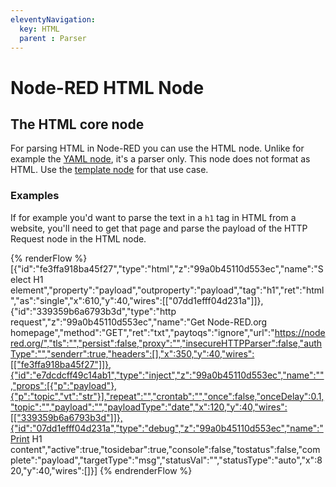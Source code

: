 ```yaml
---
eleventyNavigation:
  key: HTML
  parent : Parser
---
```


# Node-RED HTML Node

## The HTML core node

For parsing HTML in Node-RED you can use the HTML node. Unlike for example
the [YAML node](/node-red/core-nodes/parser/yaml), it's a parser only. This node
does not format as HTML. Use the [template node](/node-red/core-nodes/function/template/)
for that use case.

### Examples

If for example you'd want to parse the text in a `h1` tag in HTML from a website, you'll need to get that page and parse the payload of the HTTP Request
node in the HTML node.

{% renderFlow %}
[{"id":"fe3ffa918ba45f27","type":"html","z":"99a0b45110d553ec","name":"Select H1 element","property":"payload","outproperty":"payload","tag":"h1","ret":"html","as":"single","x":610,"y":40,"wires":[["07dd1efff04d231a"]]},{"id":"339359b6a6793b3d","type":"http request","z":"99a0b45110d553ec","name":"Get Node-RED.org homepage","method":"GET","ret":"txt","paytoqs":"ignore","url":"https://nodered.org/","tls":"","persist":false,"proxy":"","insecureHTTPParser":false,"authType":"","senderr":true,"headers":[],"x":350,"y":40,"wires":[["fe3ffa918ba45f27"]]},{"id":"e7dcdcff49c14ab1","type":"inject","z":"99a0b45110d553ec","name":"","props":[{"p":"payload"},{"p":"topic","vt":"str"}],"repeat":"","crontab":"","once":false,"onceDelay":0.1,"topic":"","payload":"","payloadType":"date","x":120,"y":40,"wires":[["339359b6a6793b3d"]]},{"id":"07dd1efff04d231a","type":"debug","z":"99a0b45110d553ec","name":"Print H1 content","active":true,"tosidebar":true,"console":false,"tostatus":false,"complete":"payload","targetType":"msg","statusVal":"","statusType":"auto","x":820,"y":40,"wires":[]}]
{% endrenderFlow %}

